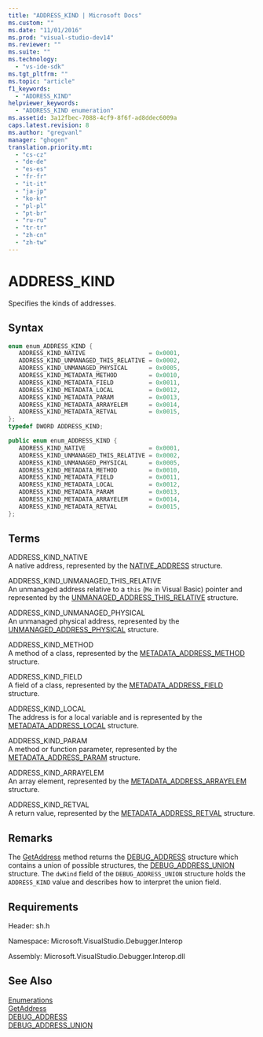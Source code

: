 ```yaml
---
title: "ADDRESS_KIND | Microsoft Docs"
ms.custom: ""
ms.date: "11/01/2016"
ms.prod: "visual-studio-dev14"
ms.reviewer: ""
ms.suite: ""
ms.technology: 
  - "vs-ide-sdk"
ms.tgt_pltfrm: ""
ms.topic: "article"
f1_keywords: 
  - "ADDRESS_KIND"
helpviewer_keywords: 
  - "ADDRESS_KIND enumeration"
ms.assetid: 3a12fbec-7088-4cf9-8f6f-ad8ddec6009a
caps.latest.revision: 8
ms.author: "gregvanl"
manager: "ghogen"
translation.priority.mt: 
  - "cs-cz"
  - "de-de"
  - "es-es"
  - "fr-fr"
  - "it-it"
  - "ja-jp"
  - "ko-kr"
  - "pl-pl"
  - "pt-br"
  - "ru-ru"
  - "tr-tr"
  - "zh-cn"
  - "zh-tw"
---
```

# ADDRESS_KIND
Specifies the kinds of addresses.  
  
## Syntax  
  
```cpp  
enum enum_ADDRESS_KIND {  
   ADDRESS_KIND_NATIVE                  = 0x0001,  
   ADDRESS_KIND_UNMANAGED_THIS_RELATIVE = 0x0002,  
   ADDRESS_KIND_UNMANAGED_PHYSICAL      = 0x0005,  
   ADDRESS_KIND_METADATA_METHOD         = 0x0010,  
   ADDRESS_KIND_METADATA_FIELD          = 0x0011,  
   ADDRESS_KIND_METADATA_LOCAL          = 0x0012,  
   ADDRESS_KIND_METADATA_PARAM          = 0x0013,  
   ADDRESS_KIND_METADATA_ARRAYELEM      = 0x0014,  
   ADDRESS_KIND_METADATA_RETVAL         = 0x0015,  
};  
typedef DWORD ADDRESS_KIND;  
```  
  
```c#  
public enum enum_ADDRESS_KIND {  
   ADDRESS_KIND_NATIVE                  = 0x0001,  
   ADDRESS_KIND_UNMANAGED_THIS_RELATIVE = 0x0002,  
   ADDRESS_KIND_UNMANAGED_PHYSICAL      = 0x0005,  
   ADDRESS_KIND_METADATA_METHOD         = 0x0010,  
   ADDRESS_KIND_METADATA_FIELD          = 0x0011,  
   ADDRESS_KIND_METADATA_LOCAL          = 0x0012,  
   ADDRESS_KIND_METADATA_PARAM          = 0x0013,  
   ADDRESS_KIND_METADATA_ARRAYELEM      = 0x0014,  
   ADDRESS_KIND_METADATA_RETVAL         = 0x0015,  
};  
```  
  
## Terms  
 ADDRESS_KIND_NATIVE  
 A native address, represented by the [NATIVE_ADDRESS](../../../extensibility/debugger/reference/native-address.md) structure.  
  
 ADDRESS_KIND_UNMANAGED_THIS_RELATIVE  
 An unmanaged address relative to a `this` (`Me` in Visual Basic) pointer and represented by the [UNMANAGED_ADDRESS_THIS_RELATIVE](../../../extensibility/debugger/reference/unmanaged-address-this-relative.md) structure.  
  
 ADDRESS_KIND_UNMANAGED_PHYSICAL  
 An unmanaged physical address, represented by the [UNMANAGED_ADDRESS_PHYSICAL](../../../extensibility/debugger/reference/unmanaged-address-physical.md) structure.  
  
 ADDRESS_KIND_METHOD  
 A method of a class, represented by the [METADATA_ADDRESS_METHOD](../../../extensibility/debugger/reference/metadata-address-method.md) structure.  
  
 ADDRESS_KIND_FIELD  
 A field of a class, represented by the [METADATA_ADDRESS_FIELD](../../../extensibility/debugger/reference/metadata-address-field.md) structure.  
  
 ADDRESS_KIND_LOCAL  
 The address is for a local variable and is represented by the [METADATA_ADDRESS_LOCAL](../../../extensibility/debugger/reference/metadata-address-local.md) structure.  
  
 ADDRESS_KIND_PARAM  
 A method or function parameter, represented by the [METADATA_ADDRESS_PARAM](../../../extensibility/debugger/reference/metadata-address-param.md) structure.  
  
 ADDRESS_KIND_ARRAYELEM  
 An array element, represented by the [METADATA_ADDRESS_ARRAYELEM](../../../extensibility/debugger/reference/metadata-address-arrayelem.md) structure.  
  
 ADDRESS_KIND_RETVAL  
 A return value, represented by the [METADATA_ADDRESS_RETVAL](../../../extensibility/debugger/reference/metadata-address-retval.md) structure.  
  
## Remarks  
 The [GetAddress](../../../extensibility/debugger/reference/idebugaddress-getaddress.md) method returns the [DEBUG_ADDRESS](../../../extensibility/debugger/reference/debug-address.md) structure which contains a union of possible structures, the [DEBUG_ADDRESS_UNION](../../../extensibility/debugger/reference/debug-address-union.md) structure. The `dwKind` field of the `DEBUG_ADDRESS_UNION` structure holds the `ADDRESS_KIND` value and describes how to interpret the union field.  
  
## Requirements  
 Header: sh.h  
  
 Namespace: Microsoft.VisualStudio.Debugger.Interop  
  
 Assembly: Microsoft.VisualStudio.Debugger.Interop.dll  
  
## See Also  
 [Enumerations](../../../extensibility/debugger/reference/enumerations-visual-studio-debugging.md)   
 [GetAddress](../../../extensibility/debugger/reference/idebugaddress-getaddress.md)   
 [DEBUG_ADDRESS](../../../extensibility/debugger/reference/debug-address.md)   
 [DEBUG_ADDRESS_UNION](../../../extensibility/debugger/reference/debug-address-union.md)